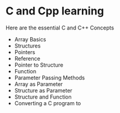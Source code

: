 # C and Cpp learning

Here are the essential C and C++ Concepts
* Array Basics
* Structures
* Pointers
* Reference
* Pointer to Structure
* Function
* Parameter Passing Methods
* Array as Parameter
* Structure as Parameter
* Structure and Function
* Converting a C program to  
